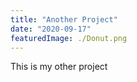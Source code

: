 ```yaml
---
title: "Another Project"
date: "2020-09-17"
featuredImage: ./Donut.png
---
```


This is my other project